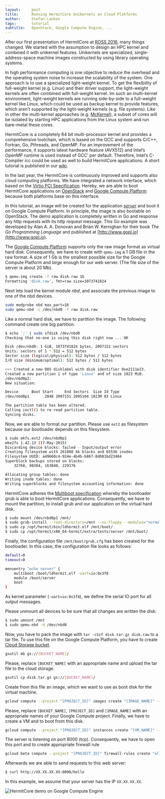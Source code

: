 ```yaml
---
layout:     post
title:      Running HermitCore Unikernels on Cloud Platforms
author:     Stefan Lankes
tags: 	    tutorial
subtitle:   OpenStack, Google Compute Engine, ...
---
```


After our first presentation of HermitCore at [ROSS 2016](https://dl.acm.org/authorize?N04880), many things changed.
We started with the assumption to design an HPC kernel and combined it with unikernel features.
Unikernels are specialized, single-address-space machine images constructed by using library operating systems.

In high performance computing is one objective to reduce the overhead and the operating system noise to increase the scalability of the system.
One approach is to use a specialized light-weight kernel.
To get the flexibility of full-weight kernel (e.g. Linux) and their driver support, the light-weight kernels are often combined with full-weight kernel.
Im such an multi-kernel environment, light-weight kernels are running side-by-side to a full-weight kernel like Linux, which could be used as backup kernel to provide features, which aren't supported by the light-weight kernels (e.g. file systems).
Like in other the multi-kernel approaches (e.g. [McKernel](http://www-sys-aics.riken.jp/ResearchTopics/os/mckernel.html)), a subset of cores will be isolated by starting HPC applications from the Linux system and run bare-metal these cores.

HermitCore is a completely 64 bit multi-processor kernel and provides a comprehensive toolchain, which is based on the GCC and supports C/C++, Fortran, Go, Pthreads, and OpenMP.
For an improvement of the performance, it supports latest hardware feature (AVX512) and Intel’s OpenMP runtime is used instead of GCC’ per default.
Therefore, Intel’s C-Compiler icc could be used as well to build HermitCore applications.
A short tutorial is published in our [wiki](https://github.com/RWTH-OS/HermitCore/wiki/Using-Intel's-C--compiler).

In the last year, the HermitCore is continuously improved and supports also cloud computing platforms.
We have integrated a network interface, which based on the [Virtio PCI Specification](http://ozlabs.org/%7Erusty/virtio-spec/virtio-0.9.5.pdf).
Hereby, we are able to boot HermitCore applications on [OpenStack](https://github.com/RWTH-OS/HermitCore/wiki/Booting-HermitCore-from-an-ISO-image) and [Google Compute Platform](https://github.com/RWTH-OS/HermitCore/wiki/Boot-HermitCore-from-a-raw-image) because both platforms base on this interface.

In this tutorial, an image will be created for the application [_server_](https://github.com/RWTH-OS/HermitCore/blob/master/usr/tests/server.go) and boot it on Google Compute Platform.
In principle, the image is also bootable on OpenStack.
The demo application is completely written in Go and response any http requests with its http request message.
This Go example was developed by Alan A. A. Donovan and Brian W. Kernighan for their book _The Go Programming Language_ and published at [http://www.gopl.io](http://www.gopl.io).

The [Google Compute Platform](https://cloud.google.com/compute/docs/images/import-existing-image) supports only the raw image format as virtual hard disk.
Consequently, we have to create with `qemu-img` a 1 GB file in the raw format.
A size of 1 Gb is the smallest possible size for the Google Compute Platform and *large* enough for our web server.
(The file size of the server is  about 20 Mb).

```bash
$ qemu-img create -f raw disk.raw 1G
Formatting 'disk.raw', fmt=raw size=1073741824
```

Next lets load the kernel module _nbd_, and associate the previous image to one of the nbd devices.

```bash
sudo modprobe nbd max_part=16
sudo qemu-nbd -c /dev/nbd0 -f raw disk.raw
```

Like a normal hard disk, we have to partition the image.
The following command create one big partition.

```bash
$ echo ';' | sudo sfdisk /dev/nbd0
Checking that no-one is using this disk right now ... OK

Disk /dev/nbd0: 1 GiB, 1073741824 bytes, 2097152 sectors
Units: sectors of 1 * 512 = 512 bytes
Sector size (logical/physical): 512 bytes / 512 bytes
I/O size (minimum/optimal): 512 bytes / 512 bytes

>>> Created a new DOS disklabel with disk identifier 0xe2111e23.
Created a new partition 1 of type 'Linux' and of size 1023 MiB.
/dev/nbd0p2:
New situation:

Device      Boot Start     End Sectors  Size Id Type
/dev/nbd0p1       2048 2097151 2095104 1023M 83 Linux

The partition table has been altered.
Calling ioctl() to re-read partition table.
Syncing disks.
```

Now, we are able to format our partition.
Please use `ext2` as filesystem because our bootloader depends on this filesystem.

```bash
$ sudo mkfs.ext2 /dev/nbd0p1
mke2fs 1.42.13 (17-May-2015)
Discarding device blocks: failed - Input/output error
Creating filesystem with 261888 4k blocks and 65536 inodes
Filesystem UUID: a49660c4-924e-4b4b-b867-8d081bd23484
Superblock backups stored on blocks:
	32768, 98304, 163840, 229376

Allocating group tables: done                            
Writing inode tables: done                            
Writing superblocks and filesystem accounting information: done
```

HermitCore adheres the [Multiboot specification](https://www.gnu.org/software/grub/manual/multiboot/multiboot.html) whereby the bootloader grub is able to boot HermitCore applications.
Consequently, we have to mount the partition, to install grub and our application on the virtual hard disk.

```bash
$ sudo mount /dev/nbd0p1 /mnt/
$ sudo grub-install --root-directory=/mnt --no-floppy --modules="normal part_msdos ext2 multiboot biosdisk" /dev/nbd0
$ sudo cp /opt/hermit/bin/ldhermit.elf /mnt/boot/
$ sudo cp /opt/hermit/x86_64-hermit/extra/tests/server /mnt/boot/
```

Finally, the configuration file `/mnt/boot/grub.cfg` has been created for the bootloader.
In this case, the configuration file looks as follows:

```bash
default=0
timeout=0

menuentry "echo server" {
	multiboot /boot/ldhermit.elf -uart=io:0x3f8
	module /boot/server
	boot
}
```

As kernel parameter (`-uart=io:0x3f8`), we define the serial IO port for all output messages.

Please unmount all devices to be sure that all changes are written the disk:

```bash
$ sudo umount /mnt
$ sudo qemu-nbd -d /dev/nbd0
```

Now, you have to pack the image with `tar -cSzf disk.tar.gz disk.raw` to a tar file.
To use this file on the Google Compute Platform, you have to create [Cloud Storage bucket](https://cloud.google.com/storage/docs/creating-buckets#storage-create-bucket-gsutil).

```bash
gsutil mb gs://[BUCKET_NAME]/
```

Please, replace `[BUCKET_NAME]` with an appropriate name and upload the tar file to the cloud storage.

```bash
gsutil cp disk.tar.gz gs://[BUCKET_NAME]/
```

Create from this file an image, which we want to use as boot disk for the virtual machine.

```bash
gcloud compute --project "[PROJECT_ID]" images create "[IMAGE_NAME]" --description "echo server" --source-uri "https://storage.googleapis.com/[BUCKET_NAME]/disk.tar.gz"
```

Please, replace `[BUCKET_NAME]`, `[PROJECT_ID]` and `[IMAGE_NAME]` with an appropriate names of your Google Compute project.
Finally, we have to create a VM and to boot from this disk.

```bash
gcloud compute --project "[PROJECT_ID]" instances create "[VM_NAME]" --zone "us-central1-c" --machine-type "f1-micro" --subnet "default" --maintenance-policy "MIGRATE" --service-account "966551718477-compute@developer.gserviceaccount.com" --scopes "https://www.googleapis.com/auth/devstorage.read_only","https://www.googleapis.com/auth/logging.write","https://www.googleapis.com/auth/monitoring.write","https://www.googleapis.com/auth/servicecontrol","https://www.googleapis.com/auth/service.management.readonly","https://www.googleapis.com/auth/trace.append" --tags "http-server" --image "hermit" --image-project "[PROJECT_ID]" --boot-disk-size "10" --boot-disk-type "pd-standard" --boot-disk-device-name "[VM_NAME]"
```

The server is listening on port 8000 (tcp).
Consequently, we have to open this port and to create appropriate firewall rule

```bash
gcloud beta compute --project "[PROJECT_ID]" firewall-rules create "allow-echo" --allow tcp:8000 --description "echo server" --direction "INGRESS" --priority "1000" --network "default" --source-ranges "0.0.0.0/0"
```

Afterwards we are able to send requests to this web server:

```bash
$ curl http://XX.XX.XX.XX:8000/hello
```

In this example, we assume that your server has the IP `XX.XX.XX.XX`.

![HermitCore demo on Google Compute Engine](http://www.hermitcore.org/img/google_compute.jpeg)

